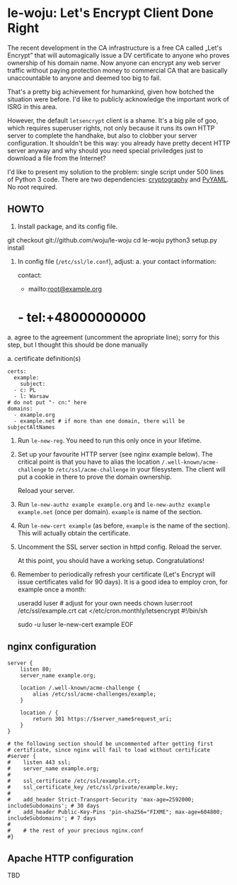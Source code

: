 # le-woju: Let's Encrypt Client Done Right

The recent development in the CA infrastructure is a free CA called „Let's
Encrypt” that will automagically issue a DV certificate to anyone who proves
ownership of his domain name. Now anyone can encrypt any web server traffic
without paying protection money to commercial CA that are basically
unaccountable to anyone and deemed too big to fail.

That's a pretty big achievement for humankind, given how botched the situation
were before. I'd like to publicly acknowledge the important work of ISRG in this
area.

However, the default `letsencrypt` client is a shame. It's a big pile of goo,
which requires superuser rights, not only because it runs its own HTTP server to
complete the handhake, but also to clobber your server configuration. It
shouldn't be this way: you already have pretty decent HTTP server anyway and why
should you need special priviledges just to download a file from the Internet?

I'd like to present my solution to the problem: single script under 500 lines of
Python 3 code. There are two dependencies: [cryptography][cryptography] and
[PyYAML][pyyaml]. No root required.


## HOWTO

1. Install package, and its config file.

  git checkout git://github.com/woju/le-woju
  cd le-woju
  python3 setup.py install

1. In config file (`/etc/ssl/le.conf`), adjust:
  a. your contact information:

    contact:
      - mailto:root@example.org
    # - tel:+48000000000

  a. agree to the agreement (uncomment the apropriate line); sorry for this
     step, but I thought this should be done manually

  a. certificate definition(s)

    certs:
      example:
        subject:
	  - c: PL
	  - l: Warsaw
	# do not put "- cn:" here
	domains:
	  - example.org
	  - example.net # if more than one domain, there will be subjectAltNames

1. Run `le-new-reg`. You need to run this only once in your lifetime.

1. Set up your favourite HTTP server (see nginx example below). The critical
   point is that you have to alias the location `/.well-known/acme-challenge` to
   `/etc/ssl/acme-challenge` in your filesystem. The client will put a cookie in
   there to prove the domain ownership.

   Reload your server.

1. Run `le-new-authz example example.org` and `le-new-authz example example.net`
   (once per domain). `example` is name of the section.

1. Run `le-new-cert example` (as before, `example` is the name of the section).
   This will actually obtain the certificate.

1. Uncomment the SSL server section in httpd config. Reload the server.

   At this point, you should have a working setup. Congratulations!

1. Remember to periodically refresh your certificate (Let's Encrypt will issue
   certificates valid for 90 days). It is a good idea to employ cron, for
   example once a month:

     useradd luser # adjust for your own needs
     chown luser:root /etc/ssl/example.crt
     cat <<EOF >/etc/cron.monthly/letsencrypt
     #!/bin/sh

     sudo -u luser le-new-cert example
     EOF


## nginx configuration
    
    server {
        listen 80;
        server_name example.org;
    
        location /.well-known/acme-challenge {
            alias /etc/ssl/acme-challenges/example;
        }
    
        location / {
            return 301 https://$server_name$request_uri;
        }
    }
    
    # the following section should be uncommented after getting first
    # certificate, since nginx will fail to load without certificate
    #server {
    #    listen 443 ssl;
    #    server_name example.org;
    #
    #    ssl_certificate /etc/ssl/example.crt;
    #    ssl_certificate_key /etc/ssl/private/example.key;
    #
    #    add_header Strict-Transport-Security 'max-age=2592000; includeSubdomains'; # 30 days
    #    add_header Public-Key-Pins 'pin-sha256="FIXME"; max-age=604800; includeSubdomains'; # 7 days
    #
    #    # the rest of your precious nginx.conf
    #}

## Apache HTTP configuration

TBD

[cryptography]: https://cryptography.io/
[pyyaml]: http://pyyaml.org/wiki/PyYAML
